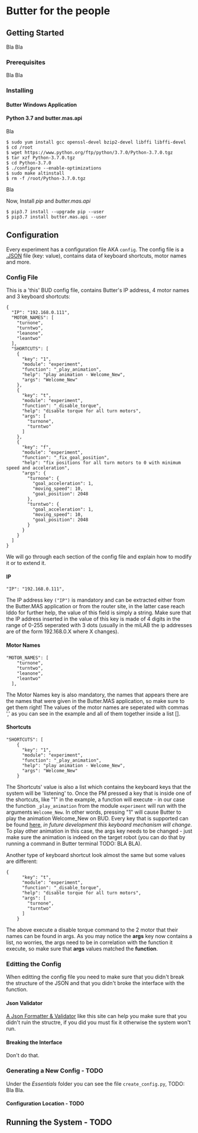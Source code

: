 # Butter for the people




## Getting Started

Bla Bla

### Prerequisites

Bla Bla

### Installing

#### Butter Windows Application

#### Python 3.7 and butter.mas.api

Bla

```
$ sudo yum install gcc openssl-devel bzip2-devel libffi libffi-devel
$ cd /root 
$ wget https://www.python.org/ftp/python/3.7.0/Python-3.7.0.tgz
$ tar xzf Python-3.7.0.tgz
$ cd Python-3.7.0
$ ./configure --enable-optimizations
$ sudo make altinstall
$ rm -f /root/Python-3.7.0.tgz
```

Bla

Now, Install *pip* and *butter.mas.api*
```
$ pip3.7 install --upgrade pip --user
$ pip3.7 install butter.mas.api --user
```

## Configuration

Every experiment has a configuration file AKA `config`.
The config file is a [.JSON](https://en.wikipedia.org/wiki/JSON) file (key: value), contains data of keyboard shortcuts, motor names and more.

### Config File
This is a 'this' BUD config file, contains Butter's IP address, 4 motor names and 3 keyboard shortcuts:
```
{
  "IP": "192.168.0.111",
  "MOTOR_NAMES": [
    "turnone",
    "turntwo",
    "leanone",
    "leantwo"
  ],
  "SHORTCUTS": [
    {
      "key": "1",
      "module": "experiment",
      "function": "_play_animation",
      "help": "play animation - Welcome_New",
      "args": "Welcome_New"
    },
    {
      "key": "t",
      "module": "experiment",
      "function": "_disable_torque",
      "help": "disable torque for all turn motors",
      "args": [
        "turnone",
        "turntwo"
      ]
    },
    {
      "key": "f",
      "module": "experiment",
      "function": "_fix_goal_position",
      "help": "fix positions for all turn motors to 0 with minimum speed and acceleration",
      "args": {
        "turnone": {
          "goal_acceleration": 1,
          "moving_speed": 10,
          "goal_position": 2048
        },
        "turntwo": {
          "goal_acceleration": 1,
          "moving_speed": 10,
          "goal_position": 2048
        }
      }
    }
  ]
}
```
We will go through each section of the config file and explain how to modify it or to extend it.

#### IP
```
"IP": "192.168.0.111",
```
The IP address key `("IP")` is mandatory and can be extracted either from the Butter.MAS application or from the router site, in the latter case reach Iddo for further help, the value of this field is simply a string.
Make sure that the IP address inserted in the value of this key is made of 4 digits in the range of 0-255 seperated with 3 dots (usually in the miLAB the ip addresses are of the form 192.168.0.X where X changes).

#### Motor Names
```
"MOTOR_NAMES": [
    "turnone",
    "turntwo",
    "leanone",
    "leantwo"
  ],
```
The Motor Names key is also mandatory, the names that appears there are the names that were given in the Butter.MAS application, so make sure to get them right!
The values of the motor names are seperated with commas ',' as you can see in the example and all of them together inside a list [].

#### Shortcuts
```
"SHORTCUTS": [
    {
      "key": "1",
      "module": "experiment",
      "function": "_play_animation",
      "help": "play animation - Welcome_New",
      "args": "Welcome_New"
    }
```
The Shortcuts' value is also a list which contains the keyboard keys that the system will be 'listening' to.
Once the PM pressed a key that is inside one of the shortcuts, like "1" in the example, a function will execute - in our case the function `_play_animation` from the module `experiment` will run with the arguments `Welcome_New`. In other words, pressing "1" will cause Butter to play the animation Welcome_New on BUD.
Every key that is supported can be found [here](https://github.com/boppreh/keyboard), *in future development this keyboard mechanism will change*.
To play other animation in this case, the args key needs to be changed - just make sure the animation is indeed on the target robot (you can do that by running a command in Butter terminal TODO: BLA BLA).

Another type of keyboard shortcut look almost the same but some values are different:
```
{
      "key": "t",
      "module": "experiment",
      "function": "_disable_torque",
      "help": "disable torque for all turn motors",
      "args": [
        "turnone",
        "turntwo"
      ]
    }
```
The above execute a disable torque command to the 2 motor that their names can be found in args.
As you may notice the **args** key now contains a list, no worries, the args need to be in correlation with the function it execute, so make sure that **args** values matched the **function**.

### Editting the Config
When editting the config file you need to make sure that you didn't break the structure of the JSON and that you didn't broke the interface with the function.

#### Json Validator
[A Json Formatter & Validator](https://jsonformatter.curiousconcept.com/) like this site can help you make sure that you didn't ruin the structre, if you did you must fix it otherwise the system won't run.

#### Breaking the Interface
Don't do that.

### Generating a New Config - TODO
Under the *Essentials* folder you can see the file `create_config.py`, TODO: Bla Bla.

#### Configuration Location - TODO

## Running the System - TODO

